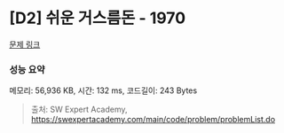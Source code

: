 # [D2] 쉬운 거스름돈 - 1970 

[문제 링크](https://swexpertacademy.com/main/code/problem/problemDetail.do?contestProbId=AV5PsIl6AXIDFAUq) 

### 성능 요약

메모리: 56,936 KB, 시간: 132 ms, 코드길이: 243 Bytes



> 출처: SW Expert Academy, https://swexpertacademy.com/main/code/problem/problemList.do